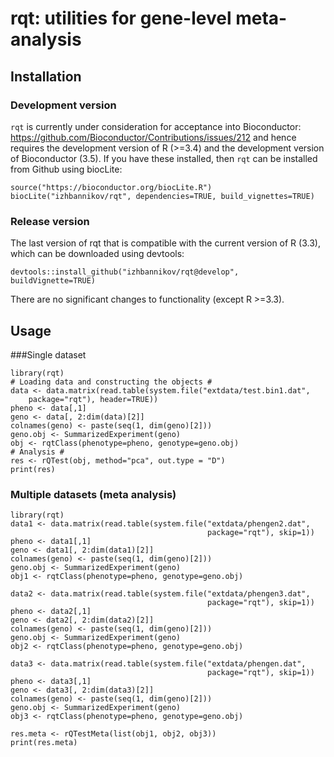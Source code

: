 # rqt: utilities for gene-level meta-analysis

## Installation

### Development version

```rqt``` is currently under consideration for acceptance into Bioconductor:  https://github.com/Bioconductor/Contributions/issues/212
and hence requires the development version of R (>=3.4) and the development version of Bioconductor (3.5).
If you have these installed, then ```rqt``` can be installed from Github using biocLite:

```
source("https://bioconductor.org/biocLite.R")
biocLite("izhbannikov/rqt", dependencies=TRUE, build_vignettes=TRUE)
```

### Release version

The last version of rqt that is compatible with the current version of R (3.3), 
which can be downloaded using devtools:

```
devtools::install_github("izhbannikov/rqt@develop", buildVignette=TRUE)
```

There are no significant changes to functionality (except R >=3.3).


## Usage

###Single dataset

```
library(rqt)
# Loading data and constructing the objects #
data <- data.matrix(read.table(system.file("extdata/test.bin1.dat",
    package="rqt"), header=TRUE))
pheno <- data[,1]
geno <- data[, 2:dim(data)[2]]
colnames(geno) <- paste(seq(1, dim(geno)[2]))
geno.obj <- SummarizedExperiment(geno)
obj <- rqtClass(phenotype=pheno, genotype=geno.obj)
# Analysis #
res <- rQTest(obj, method="pca", out.type = "D")
print(res)
```

### Multiple datasets (meta analysis)
```
library(rqt)
data1 <- data.matrix(read.table(system.file("extdata/phengen2.dat",
                                            package="rqt"), skip=1))
pheno <- data1[,1]
geno <- data1[, 2:dim(data1)[2]]
colnames(geno) <- paste(seq(1, dim(geno)[2]))
geno.obj <- SummarizedExperiment(geno)
obj1 <- rqtClass(phenotype=pheno, genotype=geno.obj)

data2 <- data.matrix(read.table(system.file("extdata/phengen3.dat",
                                            package="rqt"), skip=1))
pheno <- data2[,1]
geno <- data2[, 2:dim(data2)[2]]
colnames(geno) <- paste(seq(1, dim(geno)[2]))
geno.obj <- SummarizedExperiment(geno)
obj2 <- rqtClass(phenotype=pheno, genotype=geno.obj)

data3 <- data.matrix(read.table(system.file("extdata/phengen.dat",
                                            package="rqt"), skip=1))
pheno <- data3[,1]
geno <- data3[, 2:dim(data3)[2]]
colnames(geno) <- paste(seq(1, dim(geno)[2]))
geno.obj <- SummarizedExperiment(geno)
obj3 <- rqtClass(phenotype=pheno, genotype=geno.obj)

res.meta <- rQTestMeta(list(obj1, obj2, obj3))
print(res.meta)
```
